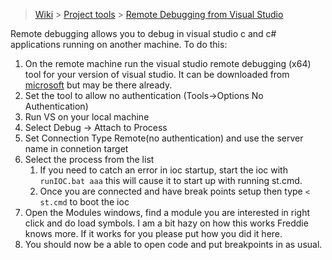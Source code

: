 > [Wiki](Home) > [Project tools](Project-tools) > [Remote Debugging from Visual Studio](Remote-Debugging-from-Visual-Studio)

Remote debugging allows you to debug in visual studio c and c# applications running on another machine. To do this:

1. On the remote machine run the visual studio remote debugging (x64) tool for your version of visual studio. It can be downloaded from [microsoft](https://docs.microsoft.com/en-gb/visualstudio/debugger/remote-debugging) but may be there already. 
1. Set the tool to allow no authentication (Tools->Options No Authentication)
1. Run VS on your local machine
1. Select Debug -> Attach to Process
1. Set Connection Type Remote(no authentication) and use the server name in connetion target
1. Select the process from the list
    1. If you need to catch an error in ioc startup, start the ioc with `runIOC.bat aaa` this will cause it to start up with running st.cmd. 
    1. Once you are connected and have break points setup then type `< st.cmd` to boot the ioc
1. Open the Modules windows, find a module you are interested in right click and do load symbols. I am a bit hazy on how this works Freddie knows more. If it works for you please put how you did it here.
1. You should now be a able to open code and put breakpoints in as usual.

